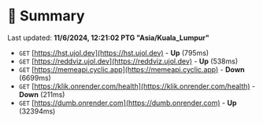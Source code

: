 # 📖 Summary
Last updated: **11/6/2024, 12:21:02 PTG "Asia/Kuala_Lumpur"**

- `GET` [https://hst.ujol.dev](https://hst.ujol.dev) - **Up** (795ms)
- `GET` [https://reddviz.ujol.dev](https://reddviz.ujol.dev) - **Up** (538ms)
- `GET` [https://memeapi.cyclic.app](https://memeapi.cyclic.app) - **Down** (6699ms)
- `GET` [https://klik.onrender.com/health](https://klik.onrender.com/health) - **Down** (211ms)
- `GET` [https://dumb.onrender.com](https://dumb.onrender.com) - **Up** (32394ms)
